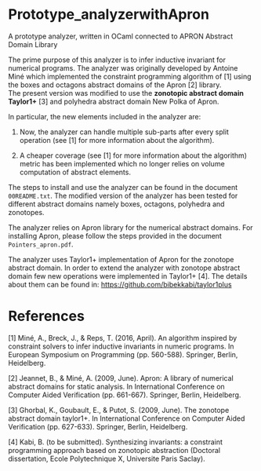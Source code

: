 # Prototype_analyzerwithApron
A prototype analyzer, written in OCaml connected to APRON Abstract Domain Library 

The prime purpose of this analyzer is to infer inductive invariant for numerical programs.
The analyzer was originally developed by Antoine Miné which implemented the constraint programming algorithm of [1] 
using the boxes and octagons abstract domains of the Apron [2] library.  
The present version was modified to use the **zonotopic abstract domain Taylor1+** [3] and polyhedra abstract domain New Polka of Apron. 

In particular, the new elements included in the analyzer are: 

1. Now, the analyzer can handle multiple sub-parts after every split operation (see [1] for more information about the algorithm). 

2. A cheaper coverage (see [1] for more information about the algorithm) metric has been implemented which no longer relies on volume computation
   of abstract elements.
   
The steps to install and use the analyzer can be found in the document `00README.txt`. 
The modified version of the analyzer has been tested for different abstract domains namely boxes, octagons, polyhedra and zonotopes.

The analyzer relies on Apron library for the numerical abstract domains. 
For installing Apron, please follow the steps provided in the document `Pointers_apron.pdf`. 

The analyzer uses Taylor1+ implementation of Apron for the zonotope abstract domain. 
In order to extend the analyzer with zonotope abstract domain few new operations were implemented in Taylor1+ [4]. 
The details about them can be found in: https://github.com/bibekkabi/taylor1plus


# References

[1] Miné, A., Breck, J., & Reps, T. (2016, April). An algorithm inspired by constraint solvers to infer inductive invariants in numeric programs. In European Symposium on Programming (pp. 560-588). Springer, Berlin, Heidelberg.

[2] Jeannet, B., & Miné, A. (2009, June). Apron: A library of numerical abstract domains for static analysis. In International Conference on Computer Aided Verification (pp. 661-667). Springer, Berlin, Heidelberg.

[3] Ghorbal, K., Goubault, E., & Putot, S. (2009, June). The zonotope abstract domain taylor1+. In International Conference on Computer Aided Verification (pp. 627-633). Springer, Berlin, Heidelberg.

[4] Kabi, B. (to be submitted). Synthesizing invariants: a constraint programming approach based on zonotopic abstraction (Doctoral dissertation, Ecole Polytechnique X, Universite Paris Saclay).
